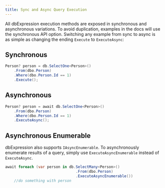 ```yaml
---
title: Sync and Async Query Execution
---
```


All dbExpression execution methods are exposed in synchronous and asynchronous variations.  To avoid duplication, examples in the docs will use the synchronous API option.
Switching any example from sync to async is as simple as changing the ending `Execute` to `ExecuteAsync`:

## Synchronous

```csharp
Person? person = db.SelectOne<Person>()
    .From(dbo.Person)
    .Where(dbo.Person.Id == 1)
    .Execute();
```

## Asynchronous

```csharp
Person? person = await db.SelectOne<Person>()
    .From(dbo.Person)
    .Where(dbo.Person.Id == 1)
    .ExecuteAsync();
```

## Asynchronous Enumerable

dbExpression also supports `IAsyncEnumerable`.  To asynchronously enumerate results of a query, simply use
`ExecuteAsyncEnumerable` instead of `ExecuteAsync`.

```csharp
await foreach (var person in db.SelectMany<Person>()
                                .From(dbo.Person)
                                .ExecuteAsyncEnumerable())
    //do something with person

```